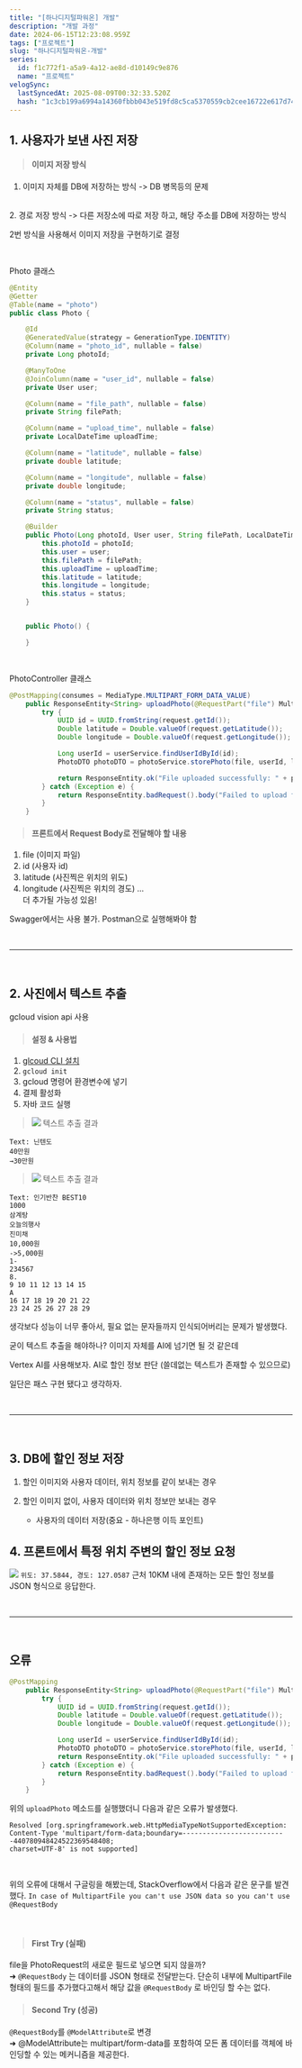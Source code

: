 ```yaml
---
title: "[하나디지털파워온] 개발"
description: "개발 과정"
date: 2024-06-15T12:23:08.959Z
tags: ["프로젝트"]
slug: "하나디지털파워온-개발"
series:
  id: f1c772f1-a5a9-4a12-ae8d-d10149c9e876
  name: "프로젝트"
velogSync:
  lastSyncedAt: 2025-08-09T00:32:33.520Z
  hash: "1c3cb199a6994a14360fbbb043e519fd8c5ca5370559cb2cee16722e617d7485"
---
```


## 1. 사용자가 보낸 사진 저장
>#### 이미지 저장 방식
1. 이미지 자체를 DB에 저장하는 방식
-> DB 병목등의 문제
<br>
2. 경로 저장 방식
-> 다른 저장소에 따로 저장 하고, 해당 주소를 DB에 저장하는 방식

2번 방식을 사용해서 이미지 저장을 구현하기로 결정

<br>

Photo 클래스

```java
@Entity
@Getter
@Table(name = "photo")
public class Photo {

    @Id
    @GeneratedValue(strategy = GenerationType.IDENTITY)
    @Column(name = "photo_id", nullable = false)
    private Long photoId;

    @ManyToOne
    @JoinColumn(name = "user_id", nullable = false)
    private User user;

    @Column(name = "file_path", nullable = false)
    private String filePath;

    @Column(name = "upload_time", nullable = false)
    private LocalDateTime uploadTime;

    @Column(name = "latitude", nullable = false)
    private double latitude;

    @Column(name = "longitude", nullable = false)
    private double longitude;

    @Column(name = "status", nullable = false)
    private String status;

    @Builder
    public Photo(Long photoId, User user, String filePath, LocalDateTime uploadTime, double latitude, double longitude, String status) {
        this.photoId = photoId;
        this.user = user;
        this.filePath = filePath;
        this.uploadTime = uploadTime;
        this.latitude = latitude;
        this.longitude = longitude;
        this.status = status;
    }


    public Photo() {

    }

```

<br>

PhotoController 클래스
```java
@PostMapping(consumes = MediaType.MULTIPART_FORM_DATA_VALUE)
    public ResponseEntity<String> uploadPhoto(@RequestPart("file") MultipartFile file, @ModelAttribute PhotoRequest request) {
        try {
            UUID id = UUID.fromString(request.getId());
            Double latitude = Double.valueOf(request.getLatitude());
            Double longitude = Double.valueOf(request.getLongitude());

            Long userId = userService.findUserIdById(id);
            PhotoDTO photoDTO = photoService.storePhoto(file, userId, latitude, longitude);

            return ResponseEntity.ok("File uploaded successfully: " + photoDTO.getFilePath());
        } catch (Exception e) {
            return ResponseEntity.badRequest().body("Failed to upload file: " + e.getMessage());
        }
    }
```

>#### 프론트에서 Request Body로 전달해야 할 내용
1. file (이미지 파일)
2. id (사용자 id)
3. latitude (사진찍은 위치의 위도)
4. longitude (사진찍은 위치의 경도)
...<br>
더 추가될 가능성 있음!

Swagger에서는 사용 불가. Postman으로 실행해봐야 함

<br>

---

<br>

## 2. 사진에서 텍스트 추출
gcloud vision api 사용

>#### 설정 & 사용법
1. <a href = "https://cloud.google.com/sdk/docs/install?hl=ko">glcoud CLI 설치</a>
2. ```gcloud init```
3. gcloud 명령어 환경변수에 넣기
3. 결제 활성화
4. 자바 코드 실행


>![](https://velog.velcdn.com/images/jaewon-ju/post/fe8b8a31-058c-487e-ac82-928093f958eb/image.jpg)
텍스트 추출 결과
```
Text: 닌텐도
40만원
→30만원
```

> ![](https://velog.velcdn.com/images/jaewon-ju/post/5f0e9799-5eef-4485-837f-1e690b623d29/image.jpeg)
텍스트 추출 결과
```
Text: 인기반찬 BEST10
1000
삼계탕
오늘의행사
진미채
10,000원
->5,000원
1-
234567
8.
9 10 11 12 13 14 15
A
16 17 18 19 20 21 22
23 24 25 26 27 28 29
```

생각보다 성능이 너무 좋아서, 필요 없는 문자들까지 인식되어버리는 문제가 발생했다.


굳이 텍스트 추출을 해야하나?
이미지 자체를 AI에 넘기면 될 것 같은데

Vertex AI를 사용해보자.
AI로 할인 정보 판단 (쓸데없는 텍스트가 존재할 수 있으므로)

일단은 패스
구현 됐다고 생각하자.

<br>


---

<br>

## 3. DB에 할인 정보 저장
1. 할인 이미지와 사용자 데이터, 위치 정보를 같이 보내는 경우
2. 할인 이미지 없이, 사용자 데이터와 위치 정보만 보내는 경우



   - 사용자의 데이터 저장(중요 - 하나은행 이득 포인트)


## 4. 프론트에서 특정 위치 주변의 할인 정보 요청
![](https://velog.velcdn.com/images/jaewon-ju/post/b2911ede-6b13-4ab3-a79f-bc3b68dd05bd/image.png)
```위도: 37.5844, 경도: 127.0587``` 근처 10KM 내에 존재하는 모든 할인 정보를 JSON 형식으로 응답한다.





<br>

---

<br>

## 오류
```java
@PostMapping
    public ResponseEntity<String> uploadPhoto(@RequestPart("file") MultipartFile file, @RequestBody PhotoRequest request) {
        try {
            UUID id = UUID.fromString(request.getId());
            Double latitude = Double.valueOf(request.getLatitude());
            Double longitude = Double.valueOf(request.getLongitude());

            Long userId = userService.findUserIdById(id);
            PhotoDTO photoDTO = photoService.storePhoto(file, userId, latitude, longitude);
            return ResponseEntity.ok("File uploaded successfully: " + photoDTO.getFilePath());
        } catch (Exception e) {
            return ResponseEntity.badRequest().body("Failed to upload file: " + e.getMessage());
        }
    }
```
위의 ```uploadPhoto``` 메소드를 실행했더니 다음과 같은 오류가 발생했다.
```
Resolved [org.springframework.web.HttpMediaTypeNotSupportedException:
Content-Type 'multipart/form-data;boundary=--------------------------440780948424522369548408;
charset=UTF-8' is not supported]
```

<br>

위의 오류에 대해서 구글링을 해봤는데, StackOverflow에서 다음과 같은 문구를 발견했다.
```In case of MultipartFile you can't use JSON data so you can't use @RequestBody```

<br>

> #### First Try (실패)
file을 PhotoRequest의 새로운 필드로 넣으면 되지 않을까?<br>
➜ ```@RequestBody``` 는 데이터를 JSON 형태로 전달받는다. 
단순히 내부에 MultipartFile 형태의 필드를 추가했다고해서 해당 값을 ```@RequestBody``` 로 바인딩 할 수는 없다. 

> #### Second Try (성공)
```@RequestBody```를 ```@ModelAttribute```로 변경<br>
➜  @ModelAttribute는 multipart/form-data를 포함하여 모든 폼 데이터를 객체에 바인딩할 수 있는 메커니즘을 제공한다.


<br>

